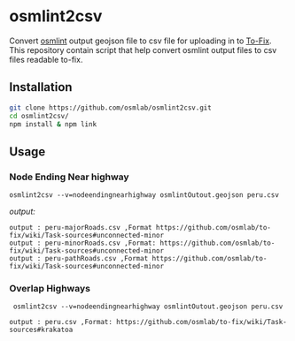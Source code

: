 # osmlint2csv

Convert [osmlint](https://github.com/osmlab/osmlint) output geojson file to csv file for uploading in to [To-Fix](https://github.com/osmlab/to-fix). This repository contain script that help convert osmlint output files to csv files readable to-fix.

## Installation

```sh
git clone https://github.com/osmlab/osmlint2csv.git
cd osmlint2csv/
npm install & npm link
```

## Usage

### Node Ending Near highway

`osmlint2csv --v=nodeendingnearhighway osmlintOutout.geojson peru.csv`

*output:* 
```
output : peru-majorRoads.csv ,Format https://github.com/osmlab/to-fix/wiki/Task-sources#unconnected-minor
output : peru-minorRoads.csv ,Format: https://github.com/osmlab/to-fix/wiki/Task-sources#unconnected-minor
output : peru-pathRoads.csv ,Format https://github.com/osmlab/to-fix/wiki/Task-sources#unconnected-minor
```

### Overlap Highways

` osmlint2csv --v=nodeendingnearhighway osmlintOutout.geojson peru.csv`

```
output : peru.csv ,Format: https://github.com/osmlab/to-fix/wiki/Task-sources#krakatoa

```